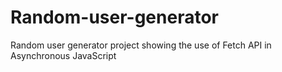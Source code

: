 # Random-user-generator
Random user generator project showing the use of Fetch API in Asynchronous JavaScript
